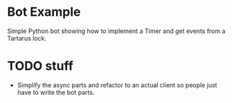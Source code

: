 # Bot Example

Simple Python bot showing how to implement a Timer and get
events from a Tartarus lock.

# TODO stuff

* Simplify the async parts and refactor to an actual client so people just have to write the bot parts.